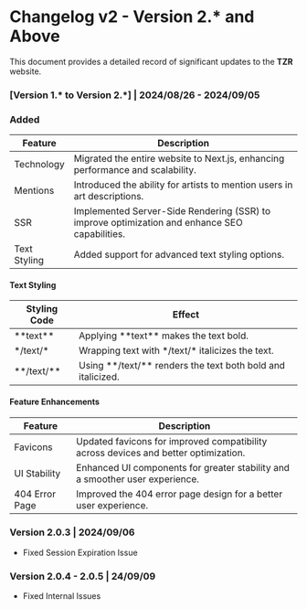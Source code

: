 # Changelog v2 - Version 2.\* and Above

This document provides a detailed record of significant updates to the **TZR** website.

### [Version 1.\* to Version 2.\*] | 2024/08/26 - 2024/09/05

### Added

| Feature      | Description                                                                                   |
| ------------ | --------------------------------------------------------------------------------------------- |
| Technology   | Migrated the entire website to Next.js, enhancing performance and scalability.                |
| Mentions     | Introduced the ability for artists to mention users in art descriptions.                      |
| SSR          | Implemented Server-Side Rendering (SSR) to improve optimization and enhance SEO capabilities. |
| Text Styling | Added support for advanced text styling options.                                              |

#### Text Styling

| Styling Code   | Effect                                                          |
| -------------- | --------------------------------------------------------------- |
| \*\*text\*\*   | Applying \*\*text\*\* makes the text bold.                      |
| \*/text/\*     | Wrapping text with \*/text/\* italicizes the text.              |
| \*\*/text/\*\* | Using \*\*/text/\*\* renders the text both bold and italicized. |


#### Feature Enhancements

| Feature        | Description                                                                         |
| -------------- | ----------------------------------------------------------------------------------- |
| Favicons       | Updated favicons for improved compatibility across devices and better optimization. |
| UI Stability   | Enhanced UI components for greater stability and a smoother user experience.        |
| 404 Error Page | Improved the 404 error page design for a better user experience.                    |



### Version 2.0.3 | 2024/09/06

- Fixed Session Expiration Issue


### Version 2.0.4 - 2.0.5 | 24/09/09

- Fixed Internal Issues
